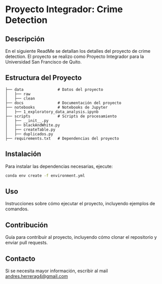 # Proyecto Integrador: Crime Detection

## Descripción
En el siguiente ReadMe se detallan los detalles del proyecto de crime detection. El proyecto se realizo como Proyecto Integrador para la Universidad San Francisco de Quito.

## Estructura del Proyecto
```
├── data               # Datos del proyecto
│   ├── raw
│   ├── clean
├── docs               # Documentación del proyecto
├── notebooks          # Notebooks de Jupyter
│   ├── 1_exploratory_data_analysis.ipynb
├── scripts            # Scripts de procesamiento
│   ├── __init__.py
│   ├── blackAndWhite.py 
│   ├── createTable.py
│   ├── duplicados.py 
├── requirements.txt   # Dependencias del proyecto
```

## Instalación
Para instalar las dependencias necesarias, ejecute:
```bash
conda env create -f environment.yml
```

## Uso
Instrucciones sobre cómo ejecutar el proyecto, incluyendo ejemplos de comandos.

## Contribución
Guía para contribuir al proyecto, incluyendo cómo clonar el repositorio y enviar pull requests.

## Contacto
Si se necesita mayor información, escribir al mail andres.herrerag4@gmail.com
